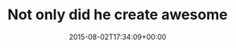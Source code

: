 ---
retweeted: false
source: <a href="http://twitter.com/download/android" rel="nofollow">Twitter for Android</a>
entities:
  user_mentions:
  - name: "Nico \U0001F1FA\U0001F1E6"
    screen_name: Hagenburger
    indices:
    - '55'
    - '67'
    id_str: '14147875'
    id: '14147875'
  urls: []
  symbols: []
  media:
  - expanded_url: https://twitter.com/bascht/status/627895174513991680/photo/1
    indices:
    - '115'
    - '137'
    url: http://t.co/7MsyWXQAqY
    media_url: http://pbs.twimg.com/media/CLa7U8gWsAAR_Fd.jpg
    id_str: '627895166578372608'
    id: '627895166578372608'
    media_url_https: https://pbs.twimg.com/media/CLa7U8gWsAAR_Fd.jpg
    sizes:
      large:
        w: '780'
        h: '1040'
        resize: fit
      thumb:
        w: '150'
        h: '150'
        resize: crop
      medium:
        w: '780'
        h: '1040'
        resize: fit
      small:
        w: '510'
        h: '680'
        resize: fit
    type: photo
    display_url: pic.twitter.com/7MsyWXQAqY
  hashtags:
  - text: eurucamp
    indices:
    - '105'
    - '114'
display_text_range:
- '0'
- '137'
favorite_count: '3'
id_str: '627895174513991680'
truncated: false
retweet_count: '0'
id: '627895174513991680'
possibly_sensitive: false
created_at: Sun Aug 02 17:34:09 +0000 2015
favorited: false
full_text: 'Not only did he create awesome shirts, maps and signs, [@Hagenburger](https://twitter.com/Hagenburger)
  also took care of your luggage tags. #eurucamp'
lang: en
extended_entities:
  media:
  - expanded_url: https://twitter.com/bascht/status/627895174513991680/photo/1
    indices:
    - '115'
    - '137'
    url: http://t.co/7MsyWXQAqY
    media_url: http://pbs.twimg.com/media/CLa7U8gWsAAR_Fd.jpg
    id_str: '627895166578372608'
    id: '627895166578372608'
    media_url_https: https://pbs.twimg.com/media/CLa7U8gWsAAR_Fd.jpg
    sizes:
      large:
        w: '780'
        h: '1040'
        resize: fit
      thumb:
        w: '150'
        h: '150'
        resize: crop
      medium:
        w: '780'
        h: '1040'
        resize: fit
      small:
        w: '510'
        h: '680'
        resize: fit
    type: photo
    display_url: pic.twitter.com/7MsyWXQAqY
tags:
- eurucamp
- pesos:twitter
date: '2015-08-02T17:34:09+00:00'
src: https://twitter.com/bascht/status/627895174513991680
original_url: https://twitter.com/bascht/status/627895174513991680
type: twitter_tweet
media_url: https://img.bascht.com/twitter/pbs.twimg.com/media/CLa7U8gWsAAR_Fd.jpg
text: 'Not only did he create awesome shirts, maps and signs, [@Hagenburger](https://twitter.com/Hagenburger)
  also took care of your luggage tags. #eurucamp'
title: 'Not only did he create awesome '

---